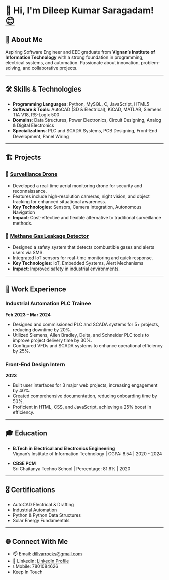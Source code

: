# 👋 Hi, I'm Dileep Kumar Saragadam! [😊](images/dill.jpg)


## 🌟 About Me
Aspiring Software Engineer and EEE graduate from **Vignan’s Institute of Information Technology** with a strong foundation in programming, electrical systems, and automation. Passionate about innovation, problem-solving, and collaborative projects.

---

## 🛠 Skills & Technologies
- **Programming Languages**: Python, MySQL, C, JavaScript, HTML5
- **Software & Tools**: AutoCAD (3D & Electrical), KiCAD, MATLAB, Siemens TIA V18, RS-Logix 500
- **Domains**: Data Structures, Power Electronics, Circuit Designing, Analog & Digital Electronics
- **Specializations**: PLC and SCADA Systems, PCB Designing, Front-End Development, Panel Wiring

---

## 🏗 Projects

### 🔹 [Surveillance Drone](https://drive.google.com/drive/folders/1xrjSj25iWG8MqfZ1hfIDP52JaVHrChSz?usp=sharing)
- Developed a real-time aerial monitoring drone for security and reconnaissance.
- Features include high-resolution cameras, night vision, and object tracking for enhanced situational awareness.
- **Key Technologies**: Sensors, Camera Integration, Autonomous Navigation  
- **Impact**: Cost-effective and flexible alternative to traditional surveillance methods.

### 🔹 [Methane Gas Leakage Detector](#)
- Designed a safety system that detects combustible gases and alerts users via SMS.
- Integrated IoT sensors for real-time monitoring and quick response.
- **Key Technologies**: IoT, Embedded Systems, Alert Mechanisms  
- **Impact**: Improved safety in industrial environments.

---

## 💼 Work Experience

### **Industrial Automation PLC Trainee**  
**Feb 2023 – Mar 2024**  
- Designed and commissioned PLC and SCADA systems for 5+ projects, reducing downtime by 20%.
- Utilized Siemens, Allen Bradley, Delta, and Schneider PLC tools to improve project delivery time by 30%.
- Configured VFDs and SCADA systems to enhance operational efficiency by 25%.

### **Front-End Design Intern**  
**2023**  
- Built user interfaces for 3 major web projects, increasing engagement by 40%.
- Created comprehensive documentation, reducing onboarding time by 50%.
- Proficient in HTML, CSS, and JavaScript, achieving a 25% boost in efficiency.

---

## 🎓 Education
- **B.Tech in Electrical and Electronics Engineering**  
  Vignan’s Institute of Information Technology | CGPA: 8.54 | 2020 - 2024  

- **CBSE PCM**  
  Sri Chaitanya Techno School | Percentage: 81.6% | 2020  

---

## 🎖 Certifications
- AutoCAD Electrical & Drafting
- Industrial Automation  
- Python & Python Data Structures  
- Solar Energy Fundamentals

---

## 🌐 Connect With Me
- 📫 Email: [dillvarrocks@gmail.com](mailto:dillvarrocks@gmail.com)  
- 💼 LinkedIn: [LinkedIn Profile](https://www.linkedin.com/in/dileep-kumar-saragadam-03a155250/)
- 📞 Mobile: 7801084626
- Keep In Touch
